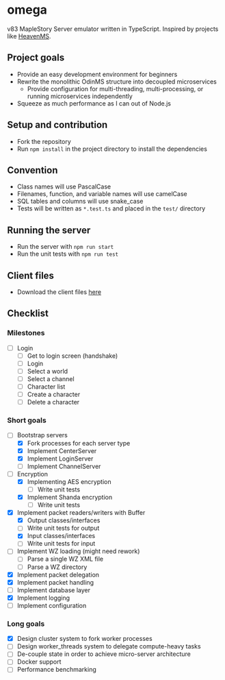 # omega
v83 MapleStory Server emulator written in TypeScript. Inspired by projects like [HeavenMS](https://github.com/ronancpl/HeavenMS).

## Project goals
* Provide an easy development environment for beginners
* Rewrite the monolithic OdinMS structure into decoupled microservices
    * Provide configuration for multi-threading, multi-processing, or running microservices independently
* Squeeze as much performance as I can out of Node.js

## Setup and contribution
* Fork the repository
* Run `npm install` in the project directory to install the dependencies

## Convention
* Class names will use PascalCase
* Filenames, function, and variable names will use camelCase
* SQL tables and columns will use snake_case
* Tests will be written as `*.test.ts` and placed in the `test/` directory

## Running the server
* Run the server with `npm run start`
* Run the unit tests with `npm run test`

## Client files

* Download the client files [here](https://drive.google.com/drive/folders/0BzDsHSr-0V4MYVJ0TWIxd05hYUk)

## Checklist

### Milestones
* [ ] Login
    * [ ] Get to login screen (handshake)
    * [ ] Login
    * [ ] Select a world
    * [ ] Select a channel
    * [ ] Character list
    * [ ] Create a character
    * [ ] Delete a character

### Short goals
* [ ] Bootstrap servers
    * [x] Fork processes for each server type
    * [x] Implement CenterServer
    * [x] Implement LoginServer
    * [ ] Implement ChannelServer
* [ ] Encryption
    * [x] Implementing AES encryption
        * [ ] Write unit tests
    * [x] Implement Shanda encryption
        * [ ] Write unit tests
* [x] Implement packet readers/writers with Buffer
    * [x] Output classes/interfaces
    * [ ] Write unit tests for output
    * [x] Input classes/interfaces
    * [ ] Write unit tests for input
* [ ] Implement WZ loading (might need rework)
    * [ ] Parse a single WZ XML file
    * [ ] Parse a WZ directory
* [x] Implement packet delegation
* [x] Implement packet handling
* [ ] Implement database layer
* [x] Implement logging
* [ ] Implement configuration

### Long goals
* [x] Design cluster system to fork worker processes
* [ ] Design worker_threads system to delegate compute-heavy tasks
* [ ] De-couple state in order to achieve micro-server architecture
* [ ] Docker support
* [ ] Performance benchmarking
